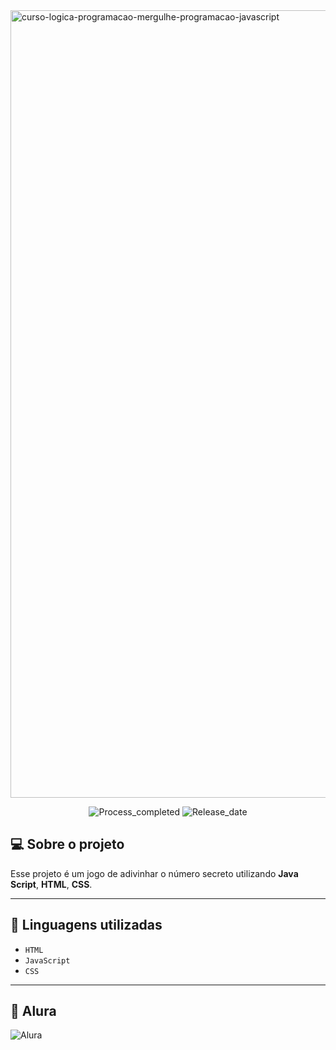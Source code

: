 <img width="2400" height="1260" alt="curso-logica-programacao-mergulhe-programacao-javascript" src="https://github.com/user-attachments/assets/fd02443a-3b91-43d8-ac62-e4d46a1eba00" />
<p align="center">
        <img 
            alt="Process_completed" 
            title="Processo" 
            src="https://img.shields.io/badge/Process-Completed-green"
        />
          <img 
            alt="Release_date" 
            title="Release_date" 
            src="https://img.shields.io/badge/Release date-August-red"
        />
    </a>
</p>


## 💻 Sobre o projeto
Esse projeto é um jogo de adivinhar o número secreto utilizando <strong>Java Script</strong>, <strong>HTML</strong>, <strong>CSS</strong>.

---
## 🔌 Linguagens utilizadas

- `HTML`
- `JavaScript`
- `CSS`

---
## 🤖 Alura
<img 
    alt="Alura" 
    title="Alura" 
    src="https://img.shields.io/badge/Created%20with%20Alura's%20course-018CDB"
/>
